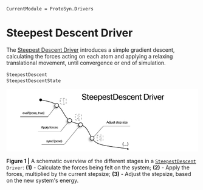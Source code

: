 ```@meta
CurrentModule = ProtoSyn.Drivers
```

# Steepest Descent Driver

The [Steepest Descent Driver](@ref) introduces a simple gradient descent, calculating the forces acting on each atom and applying a relaxing translational movement, until convergence or end of simulation.

```@docs
SteepestDescent
SteepestDescentState
```

![ProtoSyn steepest-descent-driver](../../../assets/ProtoSyn-steepest-descent-driver.png)

**Figure 1 |** A schematic overview of the different stages in a [`SteepestDescent`](@ref) `Driver`: **(1)** - Calculate the forces being felt on the system; **(2)** - Apply the forces, multiplied by the current stepsize; **(3)** - Adjust the stepsize, based on the new system's energy.
